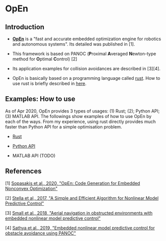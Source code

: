 # OpEn 

## Introduction 

- **[OpEn](https://alphaville.github.io/optimization-engine/)** is a "fast and accurate embedded optimization engine for robotics and autonomous systems". Its detailed was published in [1]. 

- This framework is based on PANOC (**P**roximal **A**veraged **N**ewton-type method for **O**ptimal **C**ontrol) [2]

- Its application examples for collision avoidances are described in [3][4]. 

- OpEn is basically based on a programming language called [rust](https://www.rust-lang.org/). How to use rust is briefly described in [here](https://github.com/inmo-jang/optimisation_tutorial/blob/master/tools_examples/OpEn/examples_rust/How_to_use_rust.md).  


## Examples: How to use 

As of Apr 2020, OpEn provides 3 types of usages: (1) Rust; (2); Python API; (3) MATLAB API. The followings show examples of how to use OpEn by each of the ways. From my experience, using rust directly provides much faster than Python API for a simple optimisation problem. 

  - [Rust](https://github.com/inmo-jang/optimisation_tutorial/tree/master/tools_examples/OpEn/examples_rust)

  - [Python API](https://github.com/inmo-jang/optimisation_tutorial/blob/master/tools_examples/OpEn/examples_python/OpEn_Python_Panelty.ipynb)

  - MATLAB API (TODO)
    
    
## References

[1] [Sopasakis et al., 2020, "OpEn: Code Generation for Embedded Nonconvex Optimization"](https://arxiv.org/abs/2003.00292)

[2] [Stella et al,, 2017, "A Simple and Efficient Algorithm for Nonlinear Model Predictive Control"](https://arxiv.org/abs/1709.06487)

[3] [Small et al., 2018, "Aerial navigation in obstructed environments with embedded nonlinear model predictive control"](https://arxiv.org/abs/1812.04755)

[4] [Sathya et al., 2019, "Embedded nonlinear model predictive control for obstacle avoidance using PANOC"](https://arxiv.org/abs/1904.10546)
